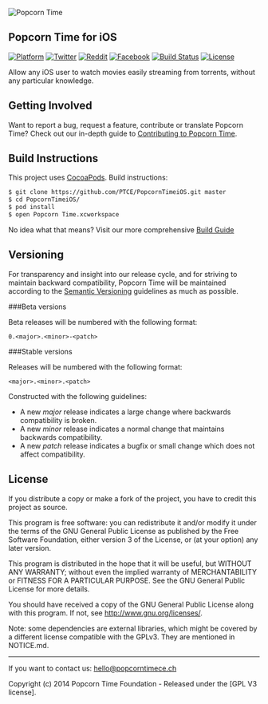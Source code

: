 <p align="left " >
  <img src="http://i.imgur.com/PjpFdOs.png" alt="Popcorn Time" title="Popcorn Time">
</p> 

## Popcorn Time for iOS

[![Platform](http://img.shields.io/badge/platform-iOS%20%7C%20tvOS-lightgrey.svg?style=flat)](https://github.com/PTCE)
[![Twitter](https://img.shields.io/badge/twitter-@Popcorn%20Time-3299EC.svg?style=flat)](https://twitter.com/popcorntimece)
[![Reddit](https://img.shields.io/badge/discussion-reddit-red.svg?style=flat)](https://reddit.com/r/PopcorntimeCommunity)
[![Facebook](https://img.shields.io/badge/facebook-Popcorn%20Time-354F88.svg?style=flat)](https://www.facebook.com/PopcornTimeCommunity)
[![Build Status](https://travis-ci.org/PTCE/PopcornTimeiOS.svg)](https://travis-ci.org/PTCE/PopcornTimeiOS)
[![License](https://img.shields.io/cocoapods/l/AFNetworking.svg)](https://github.com/PTCE/PopcornTimeiOS/blob/master/LICENSE.md)

Allow any iOS user to watch movies easily streaming from torrents, without any particular knowledge.

## Getting Involved

Want to report a bug, request a feature, contribute or translate Popcorn Time? Check out our in-depth guide to [Contributing to Popcorn Time](CONTRIBUTING.md).

## Build Instructions ##

This project uses  [CocoaPods](http://cocoapods.org/). Build instructions:

``` bash
$ git clone https://github.com/PTCE/PopcornTimeiOS.git master
$ cd PopcornTimeiOS/
$ pod install
$ open Popcorn Time.xcworkspace
```

No idea what that means? Visit our more comprehensive  [Build Guide](https://github.com/PTCE/PopcornTimeiOS/wiki)

## Versioning

For transparency and insight into our release cycle, and for striving to maintain backward compatibility, Popcorn Time will be maintained according to the [Semantic Versioning](http://semver.org/) guidelines as much as possible.

###Beta versions

Beta releases will be numbered with the following format:

`0.<major>.<minor>-<patch>`

###Stable versions

Releases will be numbered with the following format:

`<major>.<minor>.<patch>`


Constructed with the following guidelines:
* A new *major* release indicates a large change where backwards compatibility is broken.
* A new *minor* release indicates a normal change that maintains backwards compatibility.
* A new *patch* release indicates a bugfix or small change which does not affect compatibility.

## License

If you distribute a copy or make a fork of the project, you have to credit this project as source.

This program is free software: you can redistribute it and/or modify it under the terms of the GNU General Public License as published by the Free Software Foundation, either version 3 of the License, or (at your option) any later version.

This program is distributed in the hope that it will be useful, but WITHOUT ANY WARRANTY; without even the implied warranty of MERCHANTABILITY or FITNESS FOR A PARTICULAR PURPOSE.  See the GNU General Public License for more details.

You should have received a copy of the GNU General Public License along with this program.  If not, see http://www.gnu.org/licenses/.

Note: some dependencies are external libraries, which might be covered by a different license compatible with the GPLv3. They are mentioned in NOTICE.md.

***

If you want to contact us: [hello@popcorntimece.ch](mailto:hello@popcorntimece.ch)

Copyright (c) 2014 Popcorn Time Foundation - Released under the [GPL V3 license].
